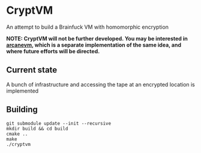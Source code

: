 # CryptVM
An attempt to build a Brainfuck VM with homomorphic encryption

__NOTE: CryptVM will not be further developed. You may be interested in [arcanevm](https://github.com/f-prime/arcanevm), which is a separate implementation of the same idea, and where future efforts will be directed.__

## Current state
A bunch of infrastructure and accessing the tape at an encrypted location is implemented

## Building
```
git submodule update --init --recursive
mkdir build && cd build
cmake ..
make
./cryptvm
```
